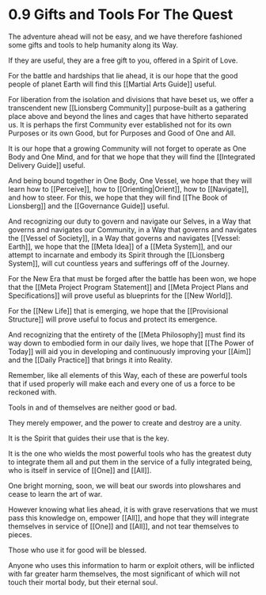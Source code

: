 # 0.9 Gifts and Tools For The Quest
The adventure ahead will not be easy, and we have therefore fashioned some gifts and tools to help humanity along its Way. 

If they are useful, they are a free gift to you, offered in a Spirit of Love. 

For the battle and hardships that lie ahead, it is our hope that the good people of planet Earth will find this [[Martial Arts Guide]] useful. 

For liberation from the isolation and divisions that have beset us, we offer a transcendent new [[Lionsberg Community]] purpose-built as a gathering place above and beyond the lines and cages that have hitherto separated us. It is perhaps the first Community ever established not for its own Purposes or its own Good, but for Purposes and Good of One and All. 

It is our hope that a growing Community will not forget to operate as One Body and One Mind, and for that we hope that they will find the [[Integrated Delivery Guide]] useful. 

And being bound together in One Body, One Vessel, we hope that they will learn how to [[Perceive]], how to [[Orienting|Orient]], how to [[Navigate]], and how to steer. For this, we hope that they will find [[The Book of Lionsberg]] and the [[Governance Guide]] useful. 

And recognizing our duty to govern and navigate our Selves, in a Way that governs and navigates our Community, in a Way that governs and navigates the [[Vessel of Society]], in a Way that governs and navigates [[Vessel: Earth]], we hope that the [[Meta Idea]] of a [[Meta System]], and our attempt to incarnate and embody its Spirit through the [[Lionsberg System]], will cut countless years and sufferings off of the Journey. 

For the New Era that must be forged after the battle has been won, we hope that the [[Meta Project Program Statement]] and [[Meta Project Plans and Specifications]] will prove useful as blueprints for the [[New World]]. 

For the [[New Life]] that is emerging, we hope that the [[Provisional Structure]] will prove useful to focus and protect its emergence. 

And recognizing that the entirety of the [[Meta Philosophy]] must find its way down to embodied form in our daily lives, we hope that [[The Power of Today]] will aid you in developing and continuously improving your [[Aim]] and the [[Daily Practice]] that brings it into Reality. 

Remember, like all elements of this Way, each of these are powerful tools that if used properly will make each and every one of us a force to be reckoned with. 

Tools in and of themselves are neither good or bad. 

They merely empower, and the power to create and destroy are a unity. 

It is the Spirit that guides their use that is the key. 

It is the one who wields the most powerful tools who has the greatest duty to integrate them all and put them in the service of a fully integrated being, who is itself in service of [[One]] and [[All]]. 

One bright morning, soon, we will beat our swords into plowshares and cease to learn the art of war. 

However knowing what lies ahead, it is with grave reservations that we must pass this knowledge on, empower [[All]], and hope that they will integrate themselves in service of [[One]] and [[All]], and not tear themselves to pieces. 

Those who use it for good will be blessed. 

Anyone who uses this information to harm or exploit others, will be inflicted with far greater harm themselves, the most significant of which will not touch their mortal body, but their eternal soul. 


